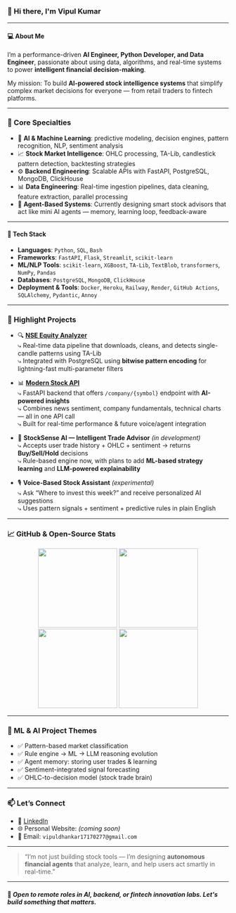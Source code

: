 ### 👋 Hi there, I'm Vipul Kumar

---

#### 💻 About Me

I’m a performance-driven **AI Engineer, Python Developer, and Data Engineer**, passionate about using data, algorithms, and real-time systems to power **intelligent financial decision-making**.

My mission: To build **AI-powered stock intelligence systems** that simplify complex market decisions for everyone — from retail traders to fintech platforms.

---

### 🧠 Core Specialties

- 🤖 **AI & Machine Learning**: predictive modeling, decision engines, pattern recognition, NLP, sentiment analysis
- 📈 **Stock Market Intelligence**: OHLC processing, TA-Lib, candlestick pattern detection, backtesting strategies
- ⚙️ **Backend Engineering**: Scalable APIs with FastAPI, PostgreSQL, MongoDB, ClickHouse
- 📊 **Data Engineering**: Real-time ingestion pipelines, data cleaning, feature extraction, parallel processing
- 🧩 **Agent-Based Systems**: Currently designing smart stock advisors that act like mini AI agents — memory, learning loop, feedback-aware

---

#### 🧰 Tech Stack

- **Languages**: `Python`, `SQL`, `Bash`
- **Frameworks**: `FastAPI`, `Flask`, `Streamlit`, `scikit-learn`
- **ML/NLP Tools**: `scikit-learn`, `XGBoost`, `TA-Lib`, `TextBlob`, `transformers`, `NumPy`, `Pandas`
- **Databases**: `PostgreSQL`, `MongoDB`, `ClickHouse`
- **Deployment & Tools**: `Docker`, `Heroku`, `Railway`, `Render`, `GitHub Actions`, `SQLAlchemy`, `Pydantic`, `Annoy`

---

### 🚀 Highlight Projects

- 🔍 **[NSE Equity Analyzer](https://github.com/Vipul4765/nse-equity-analyzer)**  
  ⤷ Real-time data pipeline that downloads, cleans, and detects single-candle patterns using TA-Lib  
  ⤷ Integrated with PostgreSQL using **bitwise pattern encoding** for lightning-fast multi-parameter filters

- 📊 **[Modern Stock API](https://github.com/Vipul4765/modern-stock-api)**  
  ⤷ FastAPI backend that offers `/company/{symbol}` endpoint with **AI-powered insights**  
  ⤷ Combines news sentiment, company fundamentals, technical charts — all in one API call  
  ⤷ Built for real-time performance & future voice/agent integration

- 🧠 **StockSense AI — Intelligent Trade Advisor** *(in development)*  
  ⤷ Accepts user trade history + OHLC + sentiment → returns **Buy/Sell/Hold** decisions  
  ⤷ Rule-based engine now, with plans to add **ML-based strategy learning** and **LLM-powered explainability**

- 🎙️ **Voice-Based Stock Assistant** *(experimental)*  
  ⤷ Ask “Where to invest this week?” and receive personalized AI suggestions  
  ⤷ Uses pattern signals + sentiment + predictive rules in plain English

---

### 📈 GitHub & Open-Source Stats

<div align="center">
  <img src="https://github-readme-stats.vercel.app/api?username=Vipul4765&show_icons=true&theme=radical" height="180px"/>
  <img src="https://github-readme-stats.vercel.app/api/top-langs/?username=Vipul4765&layout=compact&theme=radical" height="180px"/>
  <img src="https://github-readme-streak-stats.herokuapp.com/?user=Vipul4765&theme=radical" height="180px"/>
  <img src="https://github-profile-summary-cards.vercel.app/api/cards/profile-details?username=Vipul4765&theme=radical" height="180px"/>
</div>

---

### 🤖 ML & AI Project Themes

- ✅ Pattern-based market classification
- ✅ Rule engine → ML → LLM reasoning evolution
- ✅ Agent memory: storing user trades & learning
- ✅ Sentiment-integrated signal forecasting
- ✅ OHLC-to-decision model (stock trade brain)

---

### 📫 Let’s Connect

- 💼 [LinkedIn](https://www.linkedin.com/in/vipul4765)
- 🌐 Personal Website: *(coming soon)*  
- 📧 Email: `vipuldhankar17170277@gmail.com`

---

> “I’m not just building stock tools — I’m designing **autonomous financial agents** that analyze, learn, and help users act smartly in real-time.”

---

#### 🦾 *Open to remote roles in AI, backend, or fintech innovation labs. Let's build something that matters.*
